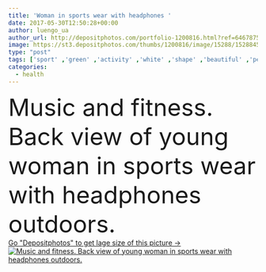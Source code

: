 ```yaml
---
title: 'Woman in sports wear with headphones '
date: 2017-05-30T12:50:28+00:00
author: luengo_ua
author_url: http://depositphotos.com/portfolio-1200816.html?ref=64678756
image: https://st3.depositphotos.com/thumbs/1200816/image/15288/152884558/api_thumb_450.jpg?forcejpeg=true
type: "post"
tags: ['sport' ,'green' ,'activity' ,'white' ,'shape' ,'beautiful' ,'person' ,'one' ,'girl' ,'female' ,'young' ,'summer' ,'grass' ,'people' ,'relaxation' ,'park' ,'outdoors' ,'vitality' ,'nature' ,'caucasian' ,'energy' ,'health' ,'healthy' ,'diet' ,'care' ,'technology' ,'back' ,'calm' ,'active' ,'woman' ,'physical' ,'lifestyle' ,'balance' ,'body' ,'music' ,'fit' ,'fitness' ,'exercise' ,'listening' ,'headphones' ,'enjoying' ,'training' ,'slim' ,'yoga' ,'athletic' ,'workout' ,'jogging' ,'sporty' ]
categories: 
  - health
---
```

<div aling="center">
            <font size="60"> Music and fitness. Back view of young woman in sports wear with headphones outdoors.</font>   
</div>
<div>
    <a href='https://depositphotos.com/152884558/stock-photo-woman-in-sports-wear-with.html?ref=64678756' target=_blank > Go "Depositphotos" to get lage size of this picture ->
        <img href='https://depositphotos.com/152884558/stock-photo-woman-in-sports-wear-with.html?ref=64678756' src='https://st3.depositphotos.com/1200816/15288/i/950/depositphotos_152884558-stock-photo-woman-in-sports-wear-with.jpg?forcejpeg=true' alt='Music and fitness. Back view of young woman in sports wear with headphones outdoors.' >
    </a>
</div>
